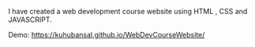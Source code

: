 I have created a web development course website using HTML , CSS and JAVASCRIPT.

Demo:  https://kuhubansal.github.io/WebDevCourseWebsite/
